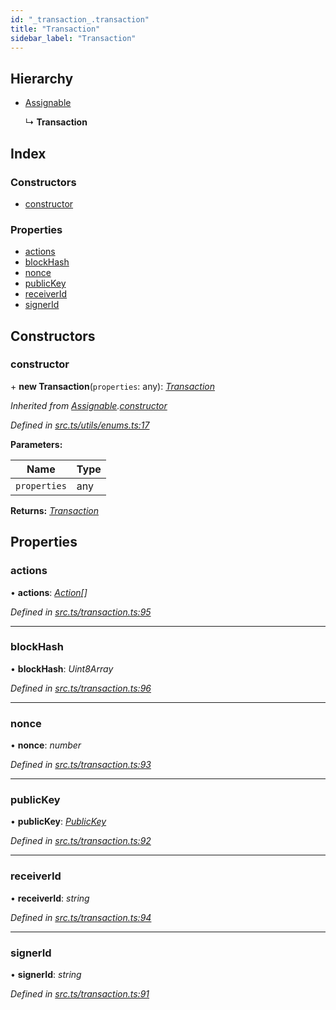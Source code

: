 ```yaml
---
id: "_transaction_.transaction"
title: "Transaction"
sidebar_label: "Transaction"
---
```


## Hierarchy

* [Assignable](_utils_enums_.assignable.md)

  ↳ **Transaction**

## Index

### Constructors

* [constructor](_transaction_.transaction.md#constructor)

### Properties

* [actions](_transaction_.transaction.md#actions)
* [blockHash](_transaction_.transaction.md#blockhash)
* [nonce](_transaction_.transaction.md#nonce)
* [publicKey](_transaction_.transaction.md#publickey)
* [receiverId](_transaction_.transaction.md#receiverid)
* [signerId](_transaction_.transaction.md#signerid)

## Constructors

###  constructor

\+ **new Transaction**(`properties`: any): *[Transaction](_transaction_.transaction.md)*

*Inherited from [Assignable](_utils_enums_.assignable.md).[constructor](_utils_enums_.assignable.md#constructor)*

*Defined in [src.ts/utils/enums.ts:17](https://github.com/nearprotocol/nearlib/blob/fe97eb6/src.ts/utils/enums.ts#L17)*

**Parameters:**

Name | Type |
------ | ------ |
`properties` | any |

**Returns:** *[Transaction](_transaction_.transaction.md)*

## Properties

###  actions

• **actions**: *[Action](_transaction_.action.md)[]*

*Defined in [src.ts/transaction.ts:95](https://github.com/nearprotocol/nearlib/blob/fe97eb6/src.ts/transaction.ts#L95)*

___

###  blockHash

• **blockHash**: *Uint8Array*

*Defined in [src.ts/transaction.ts:96](https://github.com/nearprotocol/nearlib/blob/fe97eb6/src.ts/transaction.ts#L96)*

___

###  nonce

• **nonce**: *number*

*Defined in [src.ts/transaction.ts:93](https://github.com/nearprotocol/nearlib/blob/fe97eb6/src.ts/transaction.ts#L93)*

___

###  publicKey

• **publicKey**: *[PublicKey](_utils_key_pair_.publickey.md)*

*Defined in [src.ts/transaction.ts:92](https://github.com/nearprotocol/nearlib/blob/fe97eb6/src.ts/transaction.ts#L92)*

___

###  receiverId

• **receiverId**: *string*

*Defined in [src.ts/transaction.ts:94](https://github.com/nearprotocol/nearlib/blob/fe97eb6/src.ts/transaction.ts#L94)*

___

###  signerId

• **signerId**: *string*

*Defined in [src.ts/transaction.ts:91](https://github.com/nearprotocol/nearlib/blob/fe97eb6/src.ts/transaction.ts#L91)*
